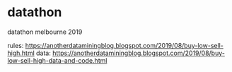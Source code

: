 # datathon
datathon melbourne 2019


rules: https://anotherdataminingblog.blogspot.com/2019/08/buy-low-sell-high.html
data: https://anotherdataminingblog.blogspot.com/2019/08/buy-low-sell-high-data-and-code.html

